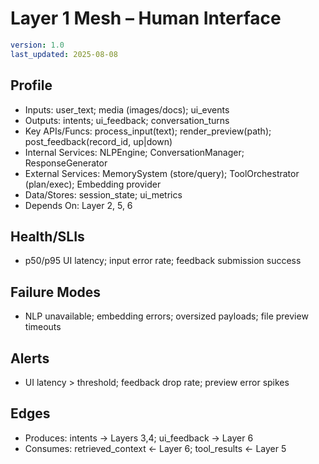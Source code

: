 # Layer 1 Mesh – Human Interface

```yaml
version: 1.0
last_updated: 2025-08-08
```

## Profile
- Inputs: user_text; media (images/docs); ui_events
- Outputs: intents; ui_feedback; conversation_turns
- Key APIs/Funcs: process_input(text); render_preview(path); post_feedback(record_id, up|down)
- Internal Services: NLPEngine; ConversationManager; ResponseGenerator
- External Services: MemorySystem (store/query); ToolOrchestrator (plan/exec); Embedding provider
- Data/Stores: session_state; ui_metrics
- Depends On: Layer 2, 5, 6

## Health/SLIs
- p50/p95 UI latency; input error rate; feedback submission success

## Failure Modes
- NLP unavailable; embedding errors; oversized payloads; file preview timeouts

## Alerts
- UI latency > threshold; feedback drop rate; preview error spikes

## Edges
- Produces: intents -> Layers 3,4; ui_feedback -> Layer 6
- Consumes: retrieved_context <- Layer 6; tool_results <- Layer 5
